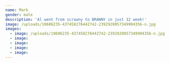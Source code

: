 ```yaml
---
name: Mark
gender: male
description: 'Al went from scrawny to BRAWNY in just 12 week!'
image: /uploads/10606235-437458276442742-2392920057349904356-n.jpg
images:
  - image: /uploads/10606235-437458276442742-2392920057349904356-n.jpg
  - image:
  - image:
  - image:
  - image:
---
```

